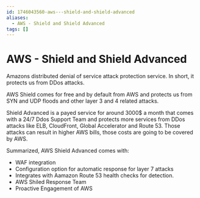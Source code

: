```yaml
---
id: 1746043560-aws---shield-and-shield-advanced
aliases:
  - AWS - Shield and Shield Advanced
tags: []
---
```


# AWS - Shield and Shield Advanced

Amazons distributed denial of service attack protection service.
In short, it protects us from DDos attacks.

AWS Shield comes for free and by default from AWS and protects us from SYN and UDP floods and other layer 3 and 4 related attacks.

Shield Advanced is a payed service for around 3000$ a month that comes with a 24/7 Ddos Support Team and protects more services from DDos attacks like ELB, CloudFront, Global Accelerator and Route 53. Those attacks can result in higher AWS bills, those costs are going to be covered by AWS.

Summarized, AWS Shield Advanced comes with:
- WAF integration
- Configuration option for automatic response for layer 7 attacks
- Integrates with Aamazon Route 53 health checks for detection.
- AWS Shiled Response Team
- Proactive Engagement of AWS


